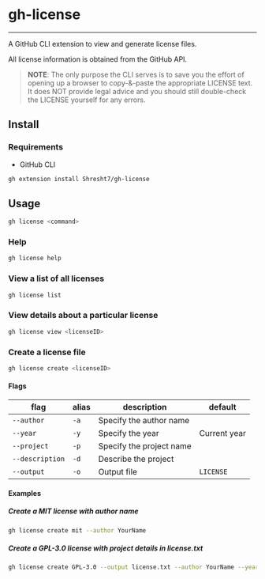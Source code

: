 # gh-license
------------

A GitHub CLI extension to view and generate license files.

All license information is obtained from the GitHub API.

> **NOTE**: The only purpose the CLI serves is to save you the effort of opening up a browser to copy-&-paste the appropriate LICENSE text. It does NOT provide legal advice and you should still double-check the LICENSE yourself for any errors.

## Install

### Requirements

- GitHub CLI

```sh
gh extension install Shresht7/gh-license
```

## Usage

```sh
gh license <command>
```

### Help

```sh
gh license help
```

### View a list of all licenses

```sh
gh license list
```

### View details about a particular license

```sh
gh license view <licenseID>
```

### Create a license file

```sh
gh license create <licenseID>
```

#### Flags

|flag|alias|description|default|
|----|---|-----------|---|
|`--author`|`-a`|Specify the author name||
|`--year`|`-y`|Specify the year|Current year|
|`--project`|`-p`|Specify the project name||
|`--description`|`-d`|Describe the project||
|`--output`|`-o`|Output file|`LICENSE`|

#### Examples

##### Create a MIT license with author name

```sh
gh license create mit --author YourName
```

##### Create a GPL-3.0 license with project details in license.txt

```sh
gh license create GPL-3.0 --output license.txt --author YourName --year 2022 --project "Your Project" --description "An amazing project"
```